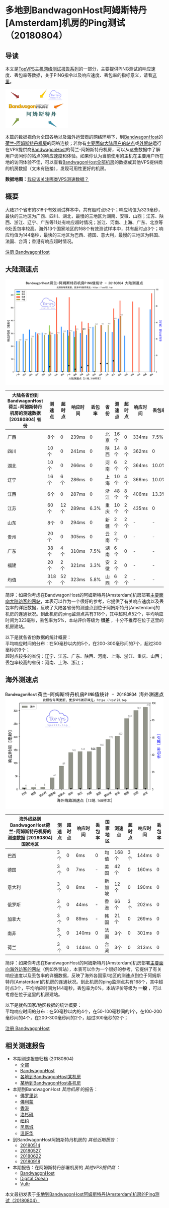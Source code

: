 #  多地到BandwagonHost阿姆斯特丹[Amsterdam]机房的Ping测试（20180804） 

## 导读

本文是[TopVPS主机网络测试报告系列](https://vps123.top/pingtest)的一部分，主要提供PING测试的响应速度、丢包率等数据，关于PING指令以及响应速度、丢包率的指标意义，请看[这里](https://vps123.top/what-is-ping.html)。

![多地到BandwagonHost阿姆斯特丹\[Amsterdam\]机房的Ping测试（20180804）](/images/thumbnails/to_bwg_Amsterdam.png)

本篇的数据视角为全国各地以及海外运营商的网络环境下，到[BandwagonHost](https://vps123.top/go/bwg)的[荷兰-阿姆斯特丹机房](https://vps123.top/bandwagon-facilities.html#amsterdam)的网络连接；若你有[主要面向大陆用户的站点](https://vps123.top/website-for-mainland-users.html)或[外贸站](https://vps123.top/website-for-internation-trade.html)运行在VPS提供商[BandwagonHost](https://vps123.top/go/bwg)的荷兰-阿姆斯特丹机房，可以从这些数据中了解用户访问你的站点的响应速度和体验。如果你认为当前使用的主机在主要用户所在地的访问体验不佳，可以查看[BandwagonHost全部机房](/bandwagon/isp/china/20180804-bandwagon-isp-china.md)的数据或其他VPS提供商的机房数据（文末有链接），发现可用性更好的机房。

**数据地图：**[我应该关注哪类VPS测速数据？](https://vps123.top/find-pingtest-data-you-need.html)

## 概要

大陆21个省市的318个有效测试样本中，共有超时点52个；响应均值为323毫秒，最快的三地区为广西、四川、湖北，最慢的三地区为湖南、安徽、山西；江苏、陕西、浙江、辽宁、广东等11处有响应超时情况；浙江、河南、上海、广东、北京等6处丢包率较高。海外13个国家地区的168个有效测试样本中，共有超时点3个；响应均值为144毫秒，最快的三地区为巴西、德国、意大利，最慢的三地区为韩国、法国、台湾；香港有响应超时情况。

[注册 BandwagonHost](https://vps123.top/go/bwg/_btn1)

## 大陆测速点

![大陆各省份到VPS提供商BandwagonHost位于阿姆斯特丹\[Amsterdam\]的机房的ping测试数据统计图，包含响应值的柱状图以及丢包率的散点图，数据日期为20180804](/images/pingtests/bwg_20180804/plot_idc_bwg_netherlands-amsterdam_20180804_mainland.png)

大陆各省份到BandwagonHost荷兰-阿姆斯特丹机房的测速数据 [20180804] 省份 | 测速点 | 超时点 | 响应时间 | 丢包率 | 省份 | 测速点 | 超时点 | 响应时间 | 丢包率  
---|---|---|---|---|---|---|---|---|---  
广西 | 8个 | 0 | 239ms | 0 | 北京 | 16个 | 0 | 334ms | 7.5%  
四川 | 10个 | 0 | 241ms | 0 | 陕西 | 14个 | 8个 | 362ms | 0  
湖北 | 10个 | 0 | 266ms | 0 | 河南 | 6个 | 2个 | 364ms | 10.0%  
辽宁 | 16个 | 6个 | 286ms | 0 | 上海 | 10个 | 4个 | 366ms | 10.0%  
江西 | 6个 | 0 | 287ms | 0 | 浙江 | 48个 | 8个 | 406ms | 13.3%  
江苏 | 60个 | 12个 | 289ms | 6.3% | 重庆 | 10个 | 2个 | 435ms | 0  
山东 | 8个 | 0 | 294ms | 0 | 新疆 | 2个 | 2个 | - | -  
贵州 | 20个 | 0 | 305ms | 0 | 云南 | 2个 | 0 | - | -  
广东 | 38个 | 4个 | 310ms | 7.5% | 湖南 | 6个 | 0 | - | -  
福建 | 20个 | 2个 | 321ms | 3.3% | 安徽 | 2个 | 0 | - | -  
均值 | 318个 | 52个 | 323ms | 5.8% | 山西 | 6个 | 2个 | - | -  
  
简评：如果你考虑在BandwagonHost的阿姆斯特丹[Amsterdam]机房部署[主要面向大陆访客的网站](website-for-mainland-users.html)，本表可以作为一个很好的参考，它提供了有关响应速度以及丢包率的详细数据，反映了大陆各省份的测速点到位于阿姆斯特丹[Amsterdam]的机房的连通状况。到此机房的ping监测点共有318个，其中超时点52个，平均响应时间为323毫秒，丢包率为5%，本站评价等级为 **很差** ，十分不推荐在位于这里的机房建站。

以下是就各省份数据的统计概要：  
平均响应时间的分布：在50毫秒以内的5个，在200-300毫秒间的7个，超过300毫秒的9个；  
超时点较多的省份：辽宁、江苏、广东、陕西、河南、上海、浙江、重庆、山西；  
丢包率较高的省份：河南、上海、浙江；

## 海外测速点

![海外各国家地区到VPS提供商BandwagonHost位于阿姆斯特丹\[Amsterdam\]的机房的ping测试数据统计图，包含响应值的柱状图以及丢包率的散点图，数据日期为20180804](/images/pingtests/bwg_20180804/plot_idc_bwg_netherlands-amsterdam_20180804_overseas.png)

海外线路到BandwagonHost荷兰-阿姆斯特丹机房的测速数据 [20180804] 国家地区 | 测速点 | 超时点 | 响应时间 | 丢包率 | 国家地区 | 测速点 | 超时点 | 响应时间 | 丢包率  
---|---|---|---|---|---|---|---|---|---  
巴西 | 3个 | 0 | 6ms | 0 | 均值 | 168个 | 3个 | 144ms | 0  
德国 | 3个 | 0 | 7ms | - | 美国 | 42个 | 0 | 160ms | 0  
意大利 | 3个 | 0 | 8ms | - | 新加坡 | 12个 | 0 | 190ms | 0  
俄罗斯 | 3个 | 0 | 44ms | - | 香港 | 66个 | 3个 | 202ms | 0  
加拿大 | 3个 | 0 | 89ms | - | 韩国 | 21个 | 0 | 269ms | 0  
南非 | 3个 | 0 | 140ms | 0 | 法国 | 3个 | 0 | 301ms | 0  
荷兰 | 3个 | 0 | 144ms | 0 | 台湾 | 3个 | 0 | 313ms | 0  
  
简评：如果你考虑在BandwagonHost的阿姆斯特丹[Amsterdam]机房部署[主要面向海外访客的网站](https://vps123.top/website-for-internation-trade.html)（例如外贸站），本表可以作为一个很好的参考，它提供了有关响应速度以及丢包率的详细数据，反映了海外各国家/地区的测速点到位于阿姆斯特丹[Amsterdam]的机房的连通状况。到此机房的ping监测点共有168个，其中超时点3个，平均响应时间为144毫秒，丢包率为0%，本站评价等级为 **一般** ，可以考虑在位于这里的机房建站。

以下是就各国家/地区数据的统计概要：  
平均响应时间的分布：在50毫秒以内的4个，在50-100毫秒间的1个，在100-200毫秒间的4个，在200-300毫秒间的2个，超过300毫秒的2个；

[注册 BandwagonHost](https://vps123.top/go/bwg/_btn2)

## 相关测速报告

  * 本期测速报告归档 (20180804) 
    * [全部](https://vps123.top/pingtests/20180804 "本期各VPS提供商全部测速报告")
    * [BandwagonHost](https://vps123.top/pingtests/idc-bandwagon/20180804 "本期BandwagonHost的全部测速报告")
    * [各地到BandwagonHost某机房](https://vps123.top/pingtests/idc-bandwagon/isp-global/20180804 "以BandwagonHost某机房为关注对象的视角，横向比较大陆各省份、海外各国家地区")
    * [某地到BandwagonHost各机房](https://vps123.top/pingtests/idc-bandwagon/facility-all/20180804 "以大陆某省份为关注对象的视角，横向比较BandwagonHost各机房")
  * 本期到BandwagonHost _其他机房_ 的报告： 
    * [佛罗里达](/bandwagon/idc/florida/20180804-bandwagon-idc-florida.md "多地到BandwagonHost佛罗里达机房的Ping测试 20180804")
    * [佛利蒙](/bandwagon/idc/fremont/20180804-bandwagon-idc-fremont.md "多地到BandwagonHost佛利蒙机房的Ping测试 20180804")
    * [香港](/bandwagon/idc/hongkong/20180804-bandwagon-idc-hongkong.md "多地到BandwagonHost香港机房的Ping测试 20180804")
    * [洛杉矶](/bandwagon/idc/losangeles/20180804-bandwagon-idc-losangeles.md "多地到BandwagonHost洛杉矶机房的Ping测试 20180804")
    * [纽约](/bandwagon/idc/newyork/20180804-bandwagon-idc-newyork.md "多地到BandwagonHost纽约机房的Ping测试 20180804")
    * [凤凰城](/bandwagon/idc/phoenix/20180804-bandwagon-idc-phoenix.md "多地到BandwagonHost凤凰城机房的Ping测试 20180804")
    * [温哥华](/bandwagon/idc/vancouver/20180804-bandwagon-idc-vancouver.md "多地到BandwagonHost温哥华机房的Ping测试 20180804")
  * 到BandwagonHost阿姆斯特丹机房的 _其他近期报告_ ： 
    * [20180514](/bandwagon/idc/amsterdam/20180514-bandwagon-idc-amsterdam.md "多地到BandwagonHost阿姆斯特丹机房的Ping测试 20180514")
    * [20180527](/bandwagon/idc/amsterdam/20180527-bandwagon-idc-amsterdam.md "多地到BandwagonHost阿姆斯特丹机房的Ping测试 20180527")
    * [20180622](/bandwagon/idc/amsterdam/20180622-bandwagon-idc-amsterdam.md "多地到BandwagonHost阿姆斯特丹机房的Ping测试 20180622")
    * [20180918](/bandwagon/idc/amsterdam/20180918-bandwagon-idc-amsterdam.md "多地到BandwagonHost阿姆斯特丹机房的Ping测试 20180918")
  * 本期报告：在阿姆斯特丹部署机房的 _其他VPS提供商_ ： 
    * [BandwagonHost](/bandwagon/idc/amsterdam/20180804-bwg-idc-amsterdam.md "多地到BandwagonHost阿姆斯特丹机房的Ping测试 20180804")
    * [Digital Ocean](do/idc/amsterdam/20180804-do-idc-amsterdam.md "多地到Digital Ocean阿姆斯特丹机房的Ping测试 20180804")
    * [Vultr](/vultr/idc/amsterdam/20180804-vultr-idc-amsterdam.md "多地到Vultr阿姆斯特丹机房的Ping测试 20180804")



本文最初发表于[多地到BandwagonHost阿姆斯特丹[Amsterdam]机房的Ping测试（20180804）](https://vps123.top/pingtest/20180804-bandwagon-idc-amsterdam.html)
